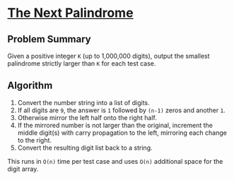 # [The Next Palindrome](https://www.spoj.com/problems/PALIN/)

## Problem Summary
Given a positive integer `K` (up to 1,000,000 digits), output the smallest palindrome strictly larger than `K` for each test case.

## Algorithm
1. Convert the number string into a list of digits.
2. If all digits are `9`, the answer is `1` followed by `(n-1)` zeros and another `1`.
3. Otherwise mirror the left half onto the right half.
4. If the mirrored number is not larger than the original, increment the middle digit(s) with carry propagation to the left, mirroring each change to the right.
5. Convert the resulting digit list back to a string.

This runs in `O(n)` time per test case and uses `O(n)` additional space for the digit array.
